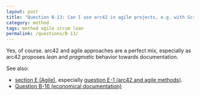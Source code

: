 ```yaml
---
layout: post
title: "Question B-13: Can I use arc42 in agile projects, e.g. with Scrum?"
category: method
tags: method agile scrum lean
permalink: /questions/B-13/
---
```



Yes, of course. arc42 and agile approaches are a perfect mix,
especially as arc42 proposes _lean_ and _pragmatic_ behavior
towards documentation.

See also:

* [section E (Agile)](),
especially [question E-1 (arc42 and agile methods)](#q-E-1).
* [Question B-16 (economical documentation)](#q-B-16)
